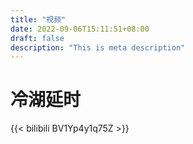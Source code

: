 ```yaml
---
title: "视频"
date: 2022-09-06T15:11:51+08:00
draft: false
description: "This is meta description"
---
```



# 冷湖延时

{{< bilibili BV1Yp4y1q75Z >}}